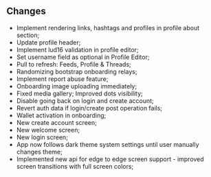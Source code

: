 ## Changes
- Implement rendering links, hashtags and profiles in profile about section; 
- Update profile header;
- Implement lud16 validation in profile editor;
- Set username field as optional in Profile Editor;
- Pull to refresh: Feeds, Profile & Threads;
- Randomizing bootstrap onboarding relays;
- Implement report abuse feature;
- Onboarding image uploading immediately;
- Fixed media gallery; Improved dots visibility;
- Disable going back on login and create account;
- Revert auth data if login/create post operation fails;
- Wallet activation in onboarding;
- New create account screen;
- New welcome screen;
- New login screen;
- App now follows dark theme system settings until user manually changes theme;
- Implemented new api for edge to edge screen support - improved screen transitions with full screen colors;